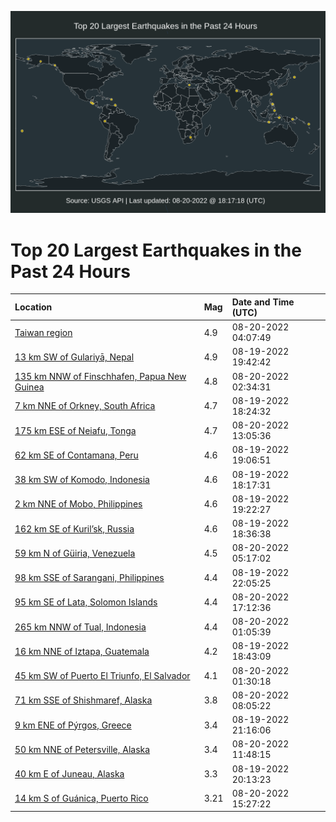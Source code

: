 ![Map](./map.png)

# Top 20 Largest Earthquakes in the Past 24 Hours

| Location | Mag | Date and Time (UTC) |
|:---|:---|:---|
| [Taiwan region](https://earthquake.usgs.gov/earthquakes/eventpage/us6000icaz) | 4.9 | 08-20-2022 04:07:49 |
| [13 km SW of Gulariyā, Nepal](https://earthquake.usgs.gov/earthquakes/eventpage/us6000ic7w) | 4.9 | 08-19-2022 19:42:42 |
| [135 km NNW of Finschhafen, Papua New Guinea](https://earthquake.usgs.gov/earthquakes/eventpage/us6000icav) | 4.8 | 08-20-2022 02:34:31 |
| [7 km NNE of Orkney, South Africa](https://earthquake.usgs.gov/earthquakes/eventpage/us6000ic78) | 4.7 | 08-19-2022 18:24:32 |
| [175 km ESE of Neiafu, Tonga](https://earthquake.usgs.gov/earthquakes/eventpage/us6000iccn) | 4.7 | 08-20-2022 13:05:36 |
| [62 km SE of Contamana, Peru](https://earthquake.usgs.gov/earthquakes/eventpage/us6000ic7m) | 4.6 | 08-19-2022 19:06:51 |
| [38 km SW of Komodo, Indonesia](https://earthquake.usgs.gov/earthquakes/eventpage/us6000ic76) | 4.6 | 08-19-2022 18:17:31 |
| [2 km NNE of Mobo, Philippines](https://earthquake.usgs.gov/earthquakes/eventpage/us6000ic82) | 4.6 | 08-19-2022 19:22:27 |
| [162 km SE of Kuril’sk, Russia](https://earthquake.usgs.gov/earthquakes/eventpage/us6000ic7d) | 4.6 | 08-19-2022 18:36:38 |
| [59 km N of Güiria, Venezuela](https://earthquake.usgs.gov/earthquakes/eventpage/us6000icbb) | 4.5 | 08-20-2022 05:17:02 |
| [98 km SSE of Sarangani, Philippines](https://earthquake.usgs.gov/earthquakes/eventpage/us6000ic90) | 4.4 | 08-19-2022 22:05:25 |
| [95 km SE of Lata, Solomon Islands](https://earthquake.usgs.gov/earthquakes/eventpage/us6000icdt) | 4.4 | 08-20-2022 17:12:36 |
| [265 km NNW of Tual, Indonesia](https://earthquake.usgs.gov/earthquakes/eventpage/us6000ica5) | 4.4 | 08-20-2022 01:05:39 |
| [16 km NNE of Iztapa, Guatemala](https://earthquake.usgs.gov/earthquakes/eventpage/us6000ic7f) | 4.2 | 08-19-2022 18:43:09 |
| [45 km SW of Puerto El Triunfo, El Salvador](https://earthquake.usgs.gov/earthquakes/eventpage/us6000icaj) | 4.1 | 08-20-2022 01:30:18 |
| [71 km SSE of Shishmaref, Alaska](https://earthquake.usgs.gov/earthquakes/eventpage/ak022anth3qt) | 3.8 | 08-20-2022 08:05:22 |
| [9 km ENE of Pýrgos, Greece](https://earthquake.usgs.gov/earthquakes/eventpage/us6000ic8t) | 3.4 | 08-19-2022 21:16:06 |
| [50 km NNE of Petersville, Alaska](https://earthquake.usgs.gov/earthquakes/eventpage/ak022anvilq8) | 3.4 | 08-20-2022 11:48:15 |
| [40 km E of Juneau, Alaska](https://earthquake.usgs.gov/earthquakes/eventpage/us6000ic8c) | 3.3 | 08-19-2022 20:13:23 |
| [14 km S of Guánica, Puerto Rico](https://earthquake.usgs.gov/earthquakes/eventpage/pr71367088) | 3.21 | 08-20-2022 15:27:22 |
